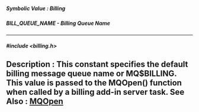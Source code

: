 ##### Symbolic Value : Billing
##### BILL_QUEUE_NAME - Billing Queue Name
---
##### #include <billing.h>
**Description :**
This constant specifies the default billing message queue name or MQ$BILLING.   
This value is passed to the MQOpen() function when called by a billing add-in 
server task.
**See Also :**
[MQOpen](D:/md_files/MQOpen.md)
---
